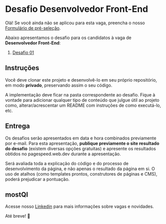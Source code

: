 # Desafio Desenvolvedor Front-End

Olá! Se você ainda não se aplicou para esta vaga, preencha o nosso [Formulário de pré-seleção](https://forms.gle/aQmLYRyXa4NPJBFA8).

Abaixo apresentamos o desafio para os candidatos à vaga de **Desenvolvedor Front-End**:
1. [Desafio 01](https://github.com/mostqi/desafios-frontend/tree/main/desafio-01) 

## Instruções
Você deve clonar este projeto e desenvolvê-lo em seu próprio repositório, em modo **privado**, preservando assim o seu código. 

A implementação deve ficar na pasta correspondente ao desafio. Fique à vontade para adicionar qualquer tipo de conteúdo que julgue útil ao projeto como, alterar/acrescentar um README com instruções de como executá-lo, etc.

## Entrega

Os desafios serão apresentados em data e hora combinados previamente por e-mail. Para esta apresentação, **publique previamente o site resultado do desafio** (existem diversas opções gratuitas)  e apresente os resultados obtidos no pagespeed.web.dev durante a apresentação. 

Será avaliada toda a explicação do código e do processo de desenvolvimento da página, e não apenas o resultado da página em si. O uso de atalhos (como templates prontos, construtores de páginas e CMS), poderá prejudicar a pontuação.

## mostQI

Acesse nosso [Linkedin](https://www.linkedin.com/company/mobile-solution-technology/posts/?feedView=all) para mais informações sobre vagas e novidades.

Até breve! 🤩
